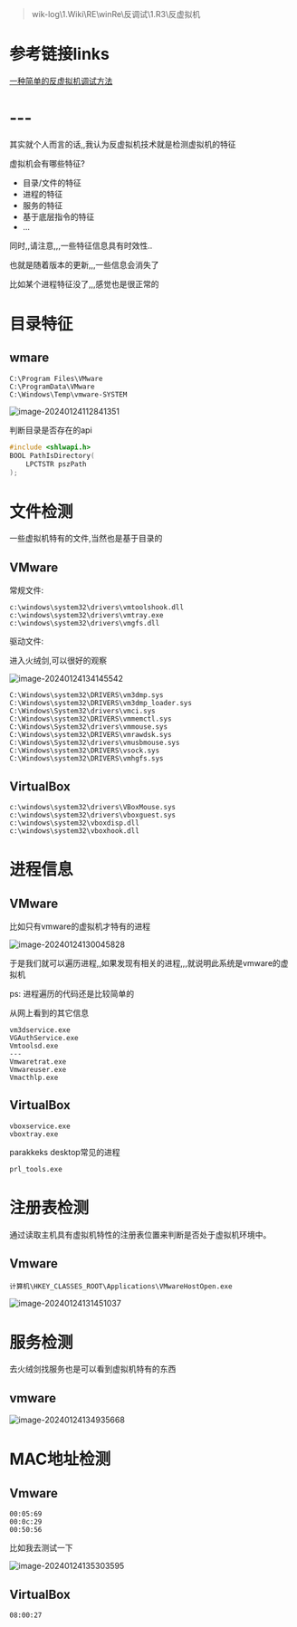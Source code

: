 > wik-log\1.Wiki\RE\winRe\反调试\1.R3\反虚拟机

# 参考链接links

[一种简单的反虚拟机调试方法](https://drunkmars.top/2021/07/05/vmtest/)



# ---

其实就个人而言的话,,我认为反虚拟机技术就是检测虚拟机的特征

虚拟机会有哪些特征?

- 目录/文件的特征
- 进程的特征
- 服务的特征
- 基于底层指令的特征
- ...

同时,,请注意,,,一些特征信息具有时效性..

也就是随着版本的更新,,,一些信息会消失了

比如某个进程特征没了,,,感觉也是很正常的



# 目录特征



## wmare

```
C:\Program Files\VMware
C:\ProgramData\VMware
C:\Windows\Temp\vmware-SYSTEM
```



![image-20240124112841351](./img/image-20240124112841351.png)

判断目录是否存在的api

```c
#include <shlwapi.h>
BOOL PathIsDirectory(
    LPCTSTR pszPath
);
```



# 文件检测

一些虚拟机特有的文件,当然也是基于目录的



## VMware



常规文件:

```
c:\windows\system32\drivers\vmtoolshook.dll
c:\windows\system32\drivers\vmtray.exe
c:\windows\system32\drivers\vmgfs.dll
```



驱动文件:

进入火绒剑,可以很好的观察

![image-20240124134145542](./img/image-20240124134145542.png)

```
C:\Windows\system32\DRIVERS\vm3dmp.sys
C:\Windows\system32\DRIVERS\vm3dmp_loader.sys
C:\Windows\System32\drivers\vmci.sys
C:\Windows\system32\DRIVERS\vmmemctl.sys
C:\Windows\System32\drivers\vmmouse.sys
C:\Windows\system32\DRIVERS\vmrawdsk.sys
C:\Windows\System32\drivers\vmusbmouse.sys
C:\Windows\system32\DRIVERS\vsock.sys
C:\Windows\system32\DRIVERS\vmhgfs.sys
```



## VirtualBox

```
c:\windows\system32\drivers\VBoxMouse.sys
c:\windows\system32\drivers\vboxguest.sys
c:\windows\system32\vboxdisp.dll
c:\windows\system32\vboxhook.dll
```





# 进程信息

## VMware

比如只有vmware的虚拟机才特有的进程

![image-20240124130045828](./img/image-20240124130045828.png)

于是我们就可以遍历进程,,如果发现有相关的进程,,,就说明此系统是vmware的虚拟机

ps: 进程遍历的代码还是比较简单的



从网上看到的其它信息

```
vm3dservice.exe
VGAuthService.exe
Vmtoolsd.exe
---
Vmwaretrat.exe
Vmwareuser.exe
Vmacthlp.exe
```



## VirtualBox

```
vboxservice.exe
vboxtray.exe
```

parakkeks desktop常见的进程

```
prl_tools.exe
```





# 注册表检测



通过读取主机具有虚拟机特性的注册表位置来判断是否处于虚拟机环境中。

## Vmware

```
计算机\HKEY_CLASSES_ROOT\Applications\VMwareHostOpen.exe
```

![image-20240124131451037](./img/image-20240124131451037.png)





# 服务检测

去火绒剑找服务也是可以看到虚拟机特有的东西



## vmware



![image-20240124134935668](./img/image-20240124134935668.png)





# MAC地址检测



## Vmware

```
00:05:69
00:0c:29
00:50:56
```



比如我去测试一下

![image-20240124135303595](./img/image-20240124135303595.png)



## VirtualBox



```
08:00:27
```

